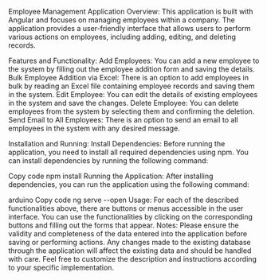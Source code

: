 Employee Management Application
Overview:
This application is built with Angular and focuses on managing employees within a company. The application provides a user-friendly interface that allows users to perform various actions on employees, including adding, editing, and deleting records.

Features and Functionality:
Add Employees: You can add a new employee to the system by filling out the employee addition form and saving the details. Bulk Employee Addition via Excel: There is an option to add employees in bulk by reading an Excel file containing employee records and saving them in the system. Edit Employee: You can edit the details of existing employees in the system and save the changes. Delete Employee: You can delete employees from the system by selecting them and confirming the deletion. Send Email to All Employees: There is an option to send an email to all employees in the system with any desired message.

Installation and Running:
Install Dependencies: Before running the application, you need to install all required dependencies using npm. You can install dependencies by running the following command:

Copy code
npm install Running the Application: After installing dependencies, you can run the application using the following command:

arduino Copy code ng serve --open Usage: For each of the described functionalities above, there are buttons or menus accessible in the user interface. You can use the functionalities by clicking on the corresponding buttons and filling out the forms that appear. Notes: Please ensure the validity and completeness of the data entered into the application before saving or performing actions. Any changes made to the existing database through the application will affect the existing data and should be handled with care. Feel free to customize the description and instructions according to your specific implementation.
